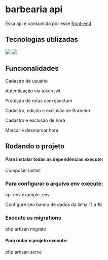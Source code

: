# barbearia api

<p>Essa api é consumida por esse <a href='https://github.com/Lucasss-laurentino/front-barbearia'>front-end</a>

## Tecnologias utilizadas

<div>
  <img src='https://img.shields.io/badge/Laravel-FF2D20?style=for-the-badge&logo=laravel&logoColor=white' />
  <img src='https://img.shields.io/badge/MySQL-00000F?style=for-the-badge&logo=mysql&logoColor=white' />
</div>

## Funcionalidades

<p>Cadastro de usuário</p>

<p>Autenticação via token jwt</p>

<p>Proteção de rotas com sanctum</p>

<p>Cadastro, edição e exclusão de Barbeiro</p>

<p>Cadastro e exclusão de hora</p>

<p>Marcar e desmarcar hora</p>

## Rodando o projeto

#### Para instalar todas as dependências execute:

<p>Composer install</p>

### Para configurar o arquivo env execute:

<p>cp .env.example .env</p>

<p>Configure seu banco de dados da linha 11 a 16</p>

### Execute as migrations

<p>php artisan migrate</p>

#### Para rodar o projeto execute:

<p>php artisan serve</p>
